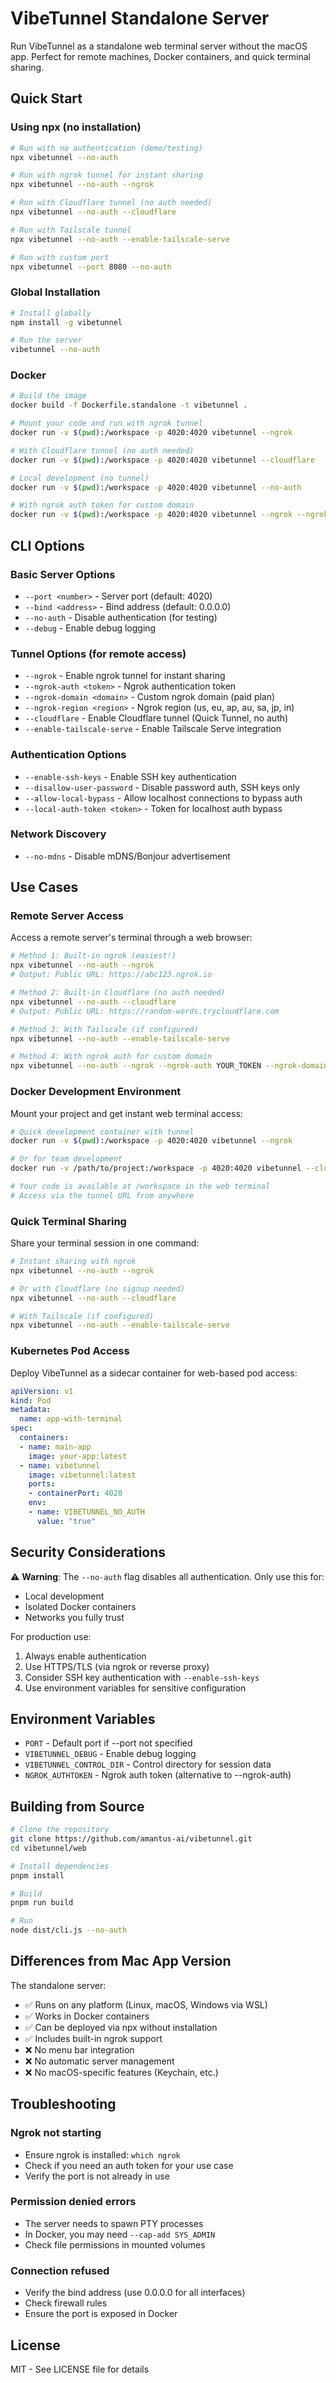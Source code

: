 # VibeTunnel Standalone Server

Run VibeTunnel as a standalone web terminal server without the macOS app. Perfect for remote machines, Docker containers, and quick terminal sharing.

## Quick Start

### Using npx (no installation)

```bash
# Run with no authentication (demo/testing)
npx vibetunnel --no-auth

# Run with ngrok tunnel for instant sharing
npx vibetunnel --no-auth --ngrok

# Run with Cloudflare tunnel (no auth needed)
npx vibetunnel --no-auth --cloudflare

# Run with Tailscale tunnel
npx vibetunnel --no-auth --enable-tailscale-serve

# Run with custom port
npx vibetunnel --port 8080 --no-auth
```

### Global Installation

```bash
# Install globally
npm install -g vibetunnel

# Run the server
vibetunnel --no-auth
```

### Docker

```bash
# Build the image
docker build -f Dockerfile.standalone -t vibetunnel .

# Mount your code and run with ngrok tunnel
docker run -v $(pwd):/workspace -p 4020:4020 vibetunnel --ngrok

# With Cloudflare tunnel (no auth needed)
docker run -v $(pwd):/workspace -p 4020:4020 vibetunnel --cloudflare

# Local development (no tunnel)
docker run -v $(pwd):/workspace -p 4020:4020 vibetunnel --no-auth

# With ngrok auth token for custom domain
docker run -v $(pwd):/workspace -p 4020:4020 vibetunnel --ngrok --ngrok-auth YOUR_TOKEN
```

## CLI Options

### Basic Server Options

- `--port <number>` - Server port (default: 4020)
- `--bind <address>` - Bind address (default: 0.0.0.0)
- `--no-auth` - Disable authentication (for testing)
- `--debug` - Enable debug logging

### Tunnel Options (for remote access)

- `--ngrok` - Enable ngrok tunnel for instant sharing
- `--ngrok-auth <token>` - Ngrok authentication token  
- `--ngrok-domain <domain>` - Custom ngrok domain (paid plan)
- `--ngrok-region <region>` - Ngrok region (us, eu, ap, au, sa, jp, in)
- `--cloudflare` - Enable Cloudflare tunnel (Quick Tunnel, no auth)
- `--enable-tailscale-serve` - Enable Tailscale Serve integration

### Authentication Options

- `--enable-ssh-keys` - Enable SSH key authentication
- `--disallow-user-password` - Disable password auth, SSH keys only
- `--allow-local-bypass` - Allow localhost connections to bypass auth
- `--local-auth-token <token>` - Token for localhost auth bypass

### Network Discovery

- `--no-mdns` - Disable mDNS/Bonjour advertisement

## Use Cases

### Remote Server Access

Access a remote server's terminal through a web browser:

```bash
# Method 1: Built-in ngrok (easiest!)
npx vibetunnel --no-auth --ngrok
# Output: Public URL: https://abc123.ngrok.io

# Method 2: Built-in Cloudflare (no auth needed)
npx vibetunnel --no-auth --cloudflare  
# Output: Public URL: https://random-words.trycloudflare.com

# Method 3: With Tailscale (if configured)
npx vibetunnel --no-auth --enable-tailscale-serve

# Method 4: With ngrok auth for custom domain
npx vibetunnel --no-auth --ngrok --ngrok-auth YOUR_TOKEN --ngrok-domain custom.ngrok.io
```

### Docker Development Environment

Mount your project and get instant web terminal access:

```bash
# Quick development container with tunnel
docker run -v $(pwd):/workspace -p 4020:4020 vibetunnel --ngrok

# Or for team development
docker run -v /path/to/project:/workspace -p 4020:4020 vibetunnel --cloudflare

# Your code is available at /workspace in the web terminal
# Access via the tunnel URL from anywhere
```

### Quick Terminal Sharing

Share your terminal session in one command:

```bash
# Instant sharing with ngrok
npx vibetunnel --no-auth --ngrok

# Or with Cloudflare (no signup needed)
npx vibetunnel --no-auth --cloudflare

# With Tailscale (if configured)
npx vibetunnel --no-auth --enable-tailscale-serve
```

### Kubernetes Pod Access

Deploy VibeTunnel as a sidecar container for web-based pod access:

```yaml
apiVersion: v1
kind: Pod
metadata:
  name: app-with-terminal
spec:
  containers:
  - name: main-app
    image: your-app:latest
  - name: vibetunnel
    image: vibetunnel:latest
    ports:
    - containerPort: 4020
    env:
    - name: VIBETUNNEL_NO_AUTH
      value: "true"
```

## Security Considerations

⚠️ **Warning**: The `--no-auth` flag disables all authentication. Only use this for:
- Local development
- Isolated Docker containers
- Networks you fully trust

For production use:
1. Always enable authentication
2. Use HTTPS/TLS (via ngrok or reverse proxy)
3. Consider SSH key authentication with `--enable-ssh-keys`
4. Use environment variables for sensitive configuration

## Environment Variables

- `PORT` - Default port if --port not specified
- `VIBETUNNEL_DEBUG` - Enable debug logging
- `VIBETUNNEL_CONTROL_DIR` - Control directory for session data
- `NGROK_AUTHTOKEN` - Ngrok auth token (alternative to --ngrok-auth)

## Building from Source

```bash
# Clone the repository
git clone https://github.com/amantus-ai/vibetunnel.git
cd vibetunnel/web

# Install dependencies
pnpm install

# Build
pnpm run build

# Run
node dist/cli.js --no-auth
```

## Differences from Mac App Version

The standalone server:
- ✅ Runs on any platform (Linux, macOS, Windows via WSL)
- ✅ Works in Docker containers
- ✅ Can be deployed via npx without installation
- ✅ Includes built-in ngrok support
- ❌ No menu bar integration
- ❌ No automatic server management
- ❌ No macOS-specific features (Keychain, etc.)

## Troubleshooting

### Ngrok not starting

- Ensure ngrok is installed: `which ngrok`
- Check if you need an auth token for your use case
- Verify the port is not already in use

### Permission denied errors

- The server needs to spawn PTY processes
- In Docker, you may need `--cap-add SYS_ADMIN`
- Check file permissions in mounted volumes

### Connection refused

- Verify the bind address (use 0.0.0.0 for all interfaces)
- Check firewall rules
- Ensure the port is exposed in Docker

## License

MIT - See LICENSE file for details